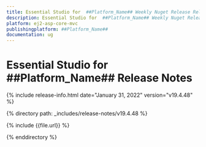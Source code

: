 ```yaml
---
title: Essential Studio for  ##Platform_Name## Weekly Nuget Release Release Notes  
description: Essential Studio for  ##Platform_Name## Weekly Nuget Release Release Notes  
platform: ej2-asp-core-mvc
publishingplatform: ##Platform_Name##
documentation: ug
---
```


# Essential Studio for  ##Platform_Name##  Release Notes  

{% include release-info.html date="January 31, 2022"  version="v19.4.48" %} 

{% directory path: _includes/release-notes/v19.4.48 %}

{% include {{file.url}} %}

{% enddirectory %}
